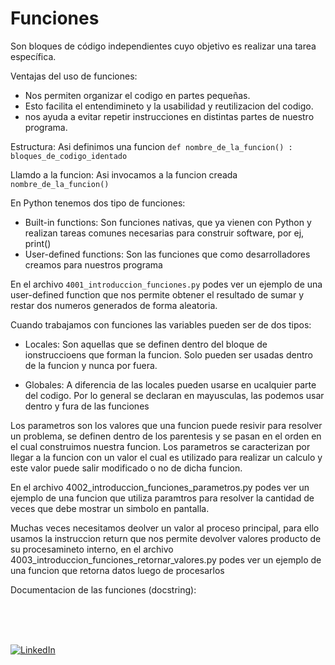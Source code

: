 # Funciones

Son bloques de código independientes cuyo objetivo es realizar una tarea específica.

Ventajas del uso de funciones:
- Nos permiten organizar el codigo en partes pequeñas.
- Esto facilita el entendimineto y la usabilidad y reutilizacion del codigo.
- nos ayuda a evitar repetir instrucciones en distintas partes de nuestro programa.

Estructura: Asi definimos una funcion
`def nombre_de_la_funcion() :`
    `bloques_de_codigo_identado`


Llamdo a la funcion: Asi invocamos a la funcion creada
`nombre_de_la_funcion()`

En Python tenemos dos tipo de funciones:
- Built-in functions: Son funciones nativas, que ya vienen con Python y realizan tareas comunes necesarias para construir software, por ej, print()
- User-defined functions: Son las funciones que como desarrolladores creamos para nuestros programa 

En el archivo `4001_introduccion_funciones.py` podes ver un ejemplo de una user-defined function que nos permite obtener el resultado de sumar y restar dos numeros generados de forma aleatoria.

Cuando trabajamos con funciones las variables pueden ser de dos tipos:
- Locales: Son aquellas que se definen dentro del bloque de ionstruccioens que forman la funcion. Solo pueden ser usadas dentro de la funcion y nunca por fuera.

- Globales: A diferencia de las locales pueden usarse en ucalquier parte del codigo. Por lo general se declaran en mayusculas, las podemos usar dentro y fura de las funciones

Los parametros son los valores que una funcion puede resivir para resolver un problema, se definen dentro de los parentesis y se pasan en el orden en el cual construimos nuestra funcion.
Los parametros se caracterizan por llegar a la funcion con un valor el cual es utilizado para realizar un calculo y este valor puede salir modificado o no de dicha funcion.

En el archivo 4002_introduccion_funciones_parametros.py podes ver un ejemplo de una funcion que utiliza paramtros para resolver la cantidad de veces que debe mostrar un simbolo en pantalla.

Muchas veces necesitamos deolver un valor al proceso principal, para ello usamos la instruccion return que nos permite devolver valores producto de su procesamineto interno, en el archivo 4003_introduccion_funciones_retornar_valores.py podes ver un ejemplo de una funcion que retorna datos luego de procesarlos

Documentacion de las funciones (docstring):


<br>
<br>
<br>

[![LinkedIn](https://img.shields.io/badge/LinkedIn-Martin_Ferraguti-0077B5?style=for-the-badge&logo=linkedin&logoColor=white&labelColor=101010)](https://www.linkedin.com/in/martin-ferraguti/)
